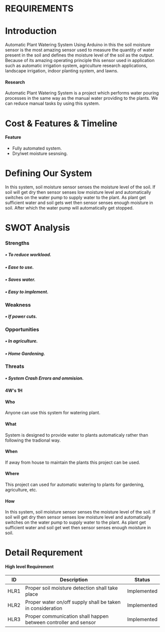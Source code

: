 # **REQUIREMENTS**

# **Introduction**
 Automatic Plant Watering System Using Arduino in this the soil moisture sensor is the most amazing sensor used to measure the quantity of water present in the soil and defines the moisture level of the soil as the output. Because of its amazing operating principle this sensor used in application such as automatic irrigation system, agriculture research applications, landscape irrigation, indoor planting system, and lawns.
 
 #### **Research**
  Automatic Plant Watering System is a project which performs water pouring processes in the same way as the manual water providing to the plants. We can reduce manual tasks by   using this system. 

# **Cost & Features & Timeline**
#### Feature
- Fully automated system.
- Dry/wet moisture sesnsing.
 
# **Defining Our System**
 In this system, soil moisture sensor senses the moisture level of the soil. If soil will get dry then sensor senses low moisture level and automatically switches on the water pump to supply water to the plant. As plant get sufficient water and soil gets wet then sensor senses enough moisture in soil. After which the water pump will automatically get stopped. 


# **SWOT Analysis**
### Strengths
##### • To reduce workload.
#####  • Ease to use.
##### • Saves water.
##### • Easy to implement.
    
### Weakness
##### • If power cuts.
    
### Opportunities
##### • In agriculture.
##### • Home Gardening.
    
### Threats
#####  • System Crash Errors and ommision.

####  **4W's 1H**
#### Who 
Anyone can use this system for watering plant.
#### What
System is designed to provide water to plants automaticaly rather than following the tradional way.
#### When
If away from house to maintain the plants this project can be used.
#### Where
This project can used for automatic watering to plants for gardening, agriculture, etc.
#### How
In this system, soil moisture sensor senses the moisture level of the soil. If soil will get dry then sensor senses low moisture level and automatically switches on the water pump to supply water to the plant. As plant get sufficient water and soil get wet then sensor senses enough moisture in soil.

# **Detail Requrement**

#### High level Requirement
| ID | Description | Status |
|------| ------| ------|
| HLR1 | Proper soil moisture detection shall take place | Implemented|
|HLR2  | Proper water on/off supply shall be taken in consideration | Implemented|
|HLR3  | Proper communication shall happen between controller and sensor |	Implemented|





